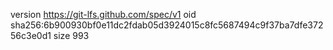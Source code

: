 version https://git-lfs.github.com/spec/v1
oid sha256:6b900930bf0e11dc2fdab05d3924015c8fc5687494c9f37ba7dfe37256c3e0d1
size 993
